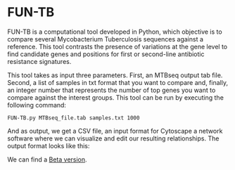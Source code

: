 # FUN-TB

FUN-TB is a computational tool developed in Python, which objective is to compare several Mycobacterium Tuberculosis sequences against a reference. This tool contrasts the presence of variations at the gene level to find candidate genes and positions for first or second-line antibiotic resistance signatures.

This tool takes as input three parameters. First, an MTBseq output tab file. Second, a list of samples in txt format that you want to compare and, finally, an integer number that represents the number of top genes you want to compare against the interest groups. This tool can be run by executing the following command:


```
FUN-TB.py MTBseq_file.tab samples.txt 1000
```


And as output, we get a CSV file, an input format for Cytoscape a network software where we can visualize and edit our resulting relationships.  The output format looks like this:

We can find a [Beta version](https://colab.research.google.com/drive/1bttbnmZs682GMH_eq-J7EWxsvm6UBFRW?usp=sharing).
